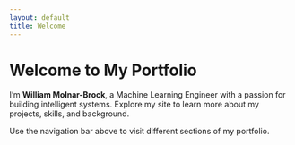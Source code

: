 ```yaml
---
layout: default
title: Welcome
---
```


# Welcome to My Portfolio

I’m **William Molnar-Brock**, a Machine Learning Engineer with a passion for building intelligent systems. Explore my site to learn more about my projects, skills, and background.

Use the navigation bar above to visit different sections of my portfolio.
